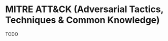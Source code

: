 # MITRE ATT&CK (Adversarial Tactics, Techniques & Common Knowledge)

<!--
https://mitre-attack.github.io/attack-navigator/
-->

TODO
